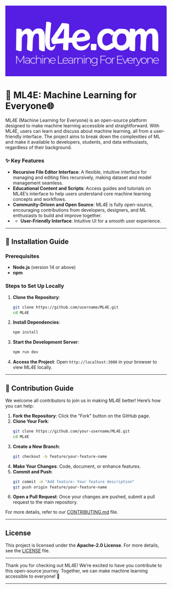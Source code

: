 ![Header Image](public/logoreadme.png)
# 🤖 **ML4E: Machine Learning for Everyone**🌐

ML4E (Machine Learning for Everyone) is an open-source platform designed to make machine learning accessible and straightforward. With ML4E, users can learn and discuss about machine learning, all from a user-friendly interface. The project aims to break down the complexities of ML and make it available to developers, students, and data enthusiasts, regardless of their background.

### ✨ **Key Features**
- **Recursive File Editor Interface**: A flexible, intuitive interface for managing and editing files recursively, making dataset and model management seamless.
- **Educational Content and Scripts**: Access guides and tutorials on ML4E’s interface to help users understand core machine learning concepts and workflows.
- **Community-Driven and Open Source**: ML4E is fully open-source, encouraging contributions from developers, designers, and ML enthusiasts to build and improve together.
- - **User-Friendly Interface**: Intuitive UI for a smooth user experience.

---

## 🔧 **Installation Guide**

### **Prerequisites**
- **Node.js** (version 14 or above)
- **npm**

### **Steps to Set Up Locally**

1. **Clone the Repository**:
   ```bash
   git clone https://github.com/username/ML4E.git
   cd ML4E
   ```

2. **Install Dependencies**:
   ```bash
   npm install
   ```
   
3. **Start the Development Server**:
   ```bash
   npm run dev
   ```

4. **Access the Project**:
   Open `http://localhost:3000` in your browser to view ML4E locally.

---

## 🤝 **Contribution Guide**

We welcome all contributors to join us in making ML4E better! Here’s how you can help:

1. **Fork the Repository**: Click the "Fork" button on the GitHub page.
2. **Clone Your Fork**:
   ```bash
   git clone https://github.com/your-username/ML4E.git
   cd ML4E
   ```
3. **Create a New Branch**:
   ```bash
   git checkout -b feature/your-feature-name
   ```
4. **Make Your Changes**: Code, document, or enhance features.
5. **Commit and Push**:
   ```bash
   git commit -m "Add feature: Your feature description"
   git push origin feature/your-feature-name
   ```
6. **Open a Pull Request**: Once your changes are pushed, submit a pull request to the main repository.

For more details, refer to our [CONTRIBUTING.md](CONTRIBUTING.md) file.

---

## **License**

This project is licensed under the **Apache-2.0 License**. For more details, see the [LICENSE](LICENSE) file.

---

Thank you for checking out ML4E! We’re excited to have you contribute to this open-source journey. Together, we can make machine learning accessible to everyone! 🌟

---
